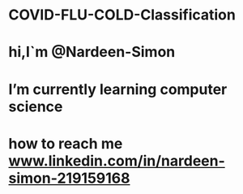 # COVID-FLU-COLD-Classification
# hi,I`m @Nardeen-Simon
# I’m currently learning computer science
# how to reach me www.linkedin.com/in/nardeen-simon-219159168


